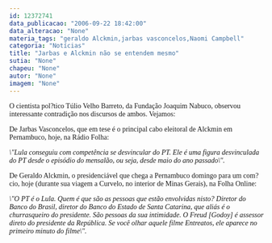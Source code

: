 ```yaml
---
id: 12372741
data_publicacao: "2006-09-22 18:42:00"
data_alteracao: "None"
materia_tags: "geraldo Alckmin,jarbas vasconcelos,Naomi Campbell"
categoria: "Notícias"
title: "Jarbas e Alckmin não se entendem mesmo"
sutia: "None"
chapeu: "None"
autor: "None"
imagem: "None"
---
```

<p><P><FONT face=Verdana>O cientista pol?tico Túlio Velho Barreto, da Fundação Joaquim Nabuco, observou interessante contradição nos discursos de ambos. Vejamos:</FONT></P></p>
<p><P><FONT face=Verdana>De Jarbas Vasconcelos, que em tese é o principal cabo eleitoral de Alckmin em Pernambuco, hoje, na Rádio Folha:</FONT></P></p>
<p><P><FONT face=Verdana><EM>\"Lula conseguiu com competência se desvincular do PT. Ele é uma figura desvinculada do PT desde o episódio do mensalão, ou seja, desde maio do ano passado\". </EM></FONT></P></p>
<p><P><FONT face=Verdana>De Geraldo Alckmin, o presidenciável que chega a Pernambuco domingo para um com?cio, hoje (</FONT><FONT face=Verdana>durante sua viagem a Curvelo, no interior de Minas Gerais), na Folha Online:</P></FONT></p>
<p><P><EM><FONT face=Verdana>\"O PT é o Lula. Quem é que são as pessoas que estão envolvidas nisto? Diretor do Banco do Brasil, diretor do Banco do Estado de Santa Catarina, que aliás é o churrasqueiro do presidente. São pessoas da sua intimidade. O Freud [Godoy] é assessor direto do presidente da República. Se você olhar aquele filme Entreatos, ele aparece no primeiro minuto do filme\".</FONT><FONT face=\"Times New Roman\"></P></FONT></EM> </p>
